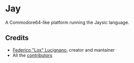 Jay
===

A Commodore64-like platform running the Jaysic language.

Credits
-------

*	[Federico "Lox" Lucignano](http://plus.ly/federico.lox "Google profile"), creator and mantainer
*	All the [contributors](http://github.com/federico-lox/Jay/contributors "Jay contributors at GitHub")